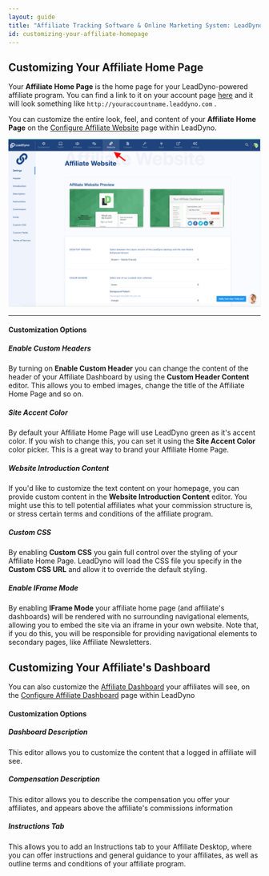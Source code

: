 ```yaml
---
layout: guide
title: "Affiliate Tracking Software & Online Marketing System: LeadDyno"
id: customizing-your-affiliate-homepage
---
```


## Customizing Your Affiliate Home Page

Your **Affiliate Home Page** is the home page for your LeadDyno-powered affiliate program.  You can find a link
to it on your account page [here](https://app.leaddyno.com/settings/account) and it will look something like `http://youraccountname.leaddyno.com`
.

You can customize the entire look, feel, and content of your **Affiliate Home Page** on the
[Configure Affiliate Website](https://app.leaddyno.com/content/dashboard_customization) page within
LeadDyno.

![affiliate_dashboard_customization](img/customize_affiliate_website.jpg)

----

#### Customization Options


##### Enable Custom Headers

By turning on **Enable Custom Header** you can change the content of the header of your Affiliate Dashboard by using
the **Custom Header Content** editor.  This allows you to embed images, change the title of the Affiliate Home Page
and so on.

##### Site Accent Color

By default your Affiliate Home Page will use LeadDyno green as it's accent color.  If you wish to change this, you can
set it using the **Site Accent Color** color picker.  This is a great way to brand your Affiliate Home Page.

##### Website Introduction Content

If you'd like to customize the text content on your homepage, you can provide custom content in the **Website Introduction Content**
editor.  You might use this to tell potential affiliates what your commission structure is, or stress certain terms
and conditions of the affiliate program.

##### Custom CSS

By enabling **Custom CSS** you gain full control over the styling of your Affiliate Home Page.  LeadDyno will load
the CSS file you specify in the **Custom CSS URL** and allow it to override the default styling.

##### Enable IFrame Mode

By enabling **IFrame Mode** your affiliate home page (and affiliate's dashboards) will be rendered with no surrounding
navigational elements, allowing you to embed the site via an iframe in your own website.  Note that, if you do this,
you will be responsible for providing navigational elements to secondary pages, like Affiliate Newsletters.


## Customizing Your Affiliate's Dashboard

You can also customize the [Affiliate Dashboard](affiliate-dashboard.html) your affiliates will see, on the
[Configure Affiliate Dashboard](https://app.leaddyno.com/content/dashboard_customization) page within LeadDyno

#### Customization Options


##### Dashboard Description

This editor allows you to customize the content that a logged in affiliate will see.

##### Compensation Description

This editor allows you to describe the compensation you offer your affiliates, and appears above the affiliate's
commissions information

##### Instructions Tab

This allows you to add an Instructions tab to your Affiliate Desktop, where you can offer instructions and general
guidance to your affiliates, as well as outline terms and conditions of your affiliate program.
